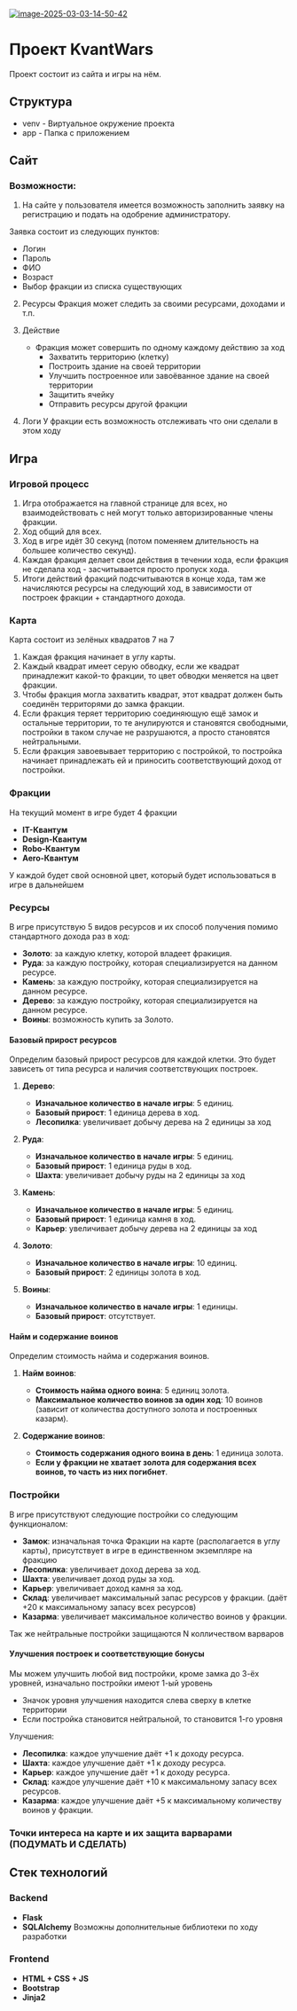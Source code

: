 [//]: # (### Вариант 1)

[//]: # (<a href="https://imgbb.com/"><img src="https://i.ibb.co/5X1xnpS5/photo-2025-03-03-14-45-41.jpg" alt="photo-2025-03-03-14-45-41" border="0"></a>)
[//]: # (### Вариант 1)

<a href="https://imgbb.com/"><img src="https://i.ibb.co/KpH8bX9s/image-2025-03-03-14-50-42.png" alt="image-2025-03-03-14-50-42" border="0"></a>

# Проект KvantWars

Проект состоит из сайта и игры на нём.

## Структура

- venv - Виртуальное окружение проекта
- app - Папка с приложением

## Сайт
### Возможности:
1. На сайте у пользователя имеется возможность заполнить заявку на регистрацию и подать на одобрение администратору.

Заявка состоит из следующих пунктов:
   - Логин
   - Пароль
   - ФИО
   - Возраст
   - Выбор фракции из списка существующих


2. Ресурсы
   Фракция может следить за своими ресурсами, доходами и т.п.


3. Действие
   - Фракция может совершить по одному каждому действию за ход
     - Захватить территорию (клетку)
     - Построить здание на своей территории
     - Улучшить построенное или завоёванное здание на своей территории
     - Защитить ячейку
     - Отправить ресурсы другой фракции

4. Логи
   У фракции есть возможность отслеживать что они сделали в этом ходу

## Игра
### Игровой процесс
1. Игра отображается на главной странице для всех, но взаимодействовать с ней могут только авторизированные члены фракции.
2. Ход общий для всех.
3. Ход в игре идёт 30 секунд (потом поменяем длительность на большее количество секунд).
4. Каждая фракция делает свои действия в течении хода, если фракция не сделала ход - засчитывается просто пропуск хода.
5. Итоги действий фракций подсчитываются в конце хода, там же начисляются ресурсы на следующий ход, в зависимости от построек фракции + стандартного дохода.

### Карта

Карта состоит из зелёных квадратов 7 на 7
1. Каждая фракция начинает в углу карты.
2. Каждый квадрат имеет серую обводку, если же квадрат принадлежит какой-то фракции, то цвет обводки меняется на цвет фракции.
3. Чтобы фракция могла захватить квадрат, этот квадрат должен быть соединён территорями до замка фракции.
4. Если фракция теряет территорию соединяющую ещё замок и остальные территории, то те анулируются и становятся свободными, постройки в таком случае не разрушаются, а просто становятся нейтральными.
5. Если фракция завоевывает территорию с постройкой, то постройка начинает принадлежать ей и приносить соответствующий доход от постройки.

### Фракции

На текущий момент в игре будет 4 фракции
- **IT-Квантум**
- **Design-Квантум**
- **Robo-Квантум**
- **Aero-Квантум**

У каждой будет свой основной цвет, который будет использоваться в игре в дальнейшем

### Ресурсы

В игре присутствую 5 видов ресурсов и их способ получения помимо стандартного дохода раз в ход:
- **Золото**: за каждую клетку, которой владеет фракиция.
- **Руда**: за каждую постройку, которая специализируется на данном ресурсе.
- **Камень**: за каждую постройку, которая специализируется на данном ресурсе.
- **Дерево**: за каждую постройку, которая специализируется на данном ресурсе.
- **Воины**: возможность купить за Золото.

#### Базовый прирост ресурсов

Определим базовый прирост ресурсов для каждой клетки. Это будет зависеть от типа ресурса и наличия соответствующих построек.

1. **Дерево**:
   - **Изначальное количество в начале игры**: 5 единиц.
   - **Базовый прирост**: 1 единица дерева в ход.
   - **Лесопилка**: увеличивает добычу дерева на 2 единицы за ход

2. **Руда**:
   - **Изначальное количество в начале игры**: 5 единиц.
   - **Базовый прирост**: 1 единица руды в ход.
   - **Шахта**: увеличивает добычу руды на 2 единицы за ход

3. **Камень**:
   - **Изначальное количество в начале игры**: 5 единиц.
   - **Базовый прирост**: 1 единица камня в ход.
   - **Карьер**: увеличивает добычу дерева на 2 единицы за ход

4. **Золото**:
   - **Изначальное количество в начале игры**: 10 единиц.
   - **Базовый прирост**: 2 единицы золота в ход.

5. **Воины**:
   - **Изначальное количество в начале игры**: 1 единицы.
   - **Базовый прирост**: отсутствует.

#### Найм и содержание воинов

Определим стоимость найма и содержания воинов.

1. **Найм воинов**:
   - **Стоимость найма одного воина**: 5 единиц золота.
   - **Максимальное количество воинов за один ход**: 10 воинов (зависит от количества доступного золота и построенных казарм).

2. **Содержание воинов**:
   - **Стоимость содержания одного воина в день**: 1 единица золота.
   - **Если у фракции не хватает золота для содержания всех воинов, то часть из них погибнет**.

### Постройки

В игре присутствуют следующие постройки со следующим функционалом:
- **Замок**: изначальная точка Фракции на карте (располагается в углу карты), присутствует в игре в единственном экземпляре на фракцию
- **Лесопилка**: увеличивает доход дерева за ход.
- **Шахта**: увеличивает доход руды за ход.
- **Карьер**: увеличивает доход камня за ход.
- **Склад**: увеличивает максимальный запас ресурсов у фракции. (даёт +20 к максимальному запасу всех ресурсов)
- **Казарма**: увеличивает максимальное количество воинов у фракции.

Так же нейтральные постройки защищаются N колличеством варваров

#### Улучшения построек и соответствующие бонусы

Мы можем улучшить любой вид постройки, кроме замка до 3-ёх уровней, изначально постройки имеют 1-ый уровень
   - Значок уровня улучшения находится слева сверху в клетке территории
   - Если постройка становится нейтральной, то становится 1-го уровня

Улучшения:
   - **Лесопилка**: каждое улучшение даёт +1 к доходу ресурса.
   - **Шахта**: каждое улучшение даёт +1 к доходу ресурса.
   - **Карьер**: каждое улучшение даёт +1 к доходу ресурса.
   - **Склад**:  каждое улучшение даёт +10 к максимальному запасу всех ресурсов.
   - **Казарма**:  каждое улучшение даёт +5 к максимальному количеству воинов у фракции.

### Точки интереса на карте и их защита варварами (ПОДУМАТЬ И СДЕЛАТЬ)

## Стек технологий
### Backend
- **Flask**
- **SQLAlchemy**
Возможны дополнительные библиотеки по ходу разработки

### Frontend
- **HTML + CSS + JS**
- **Bootstrap**
- **Jinja2**
